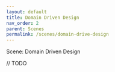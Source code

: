 ```yaml
---
layout: default
title: Domain Driven Design
nav_order: 2
parent: Scenes
permalink: /scenes/domain-drive-design
---
```


Scene: Domain Driven Design

// TODO

